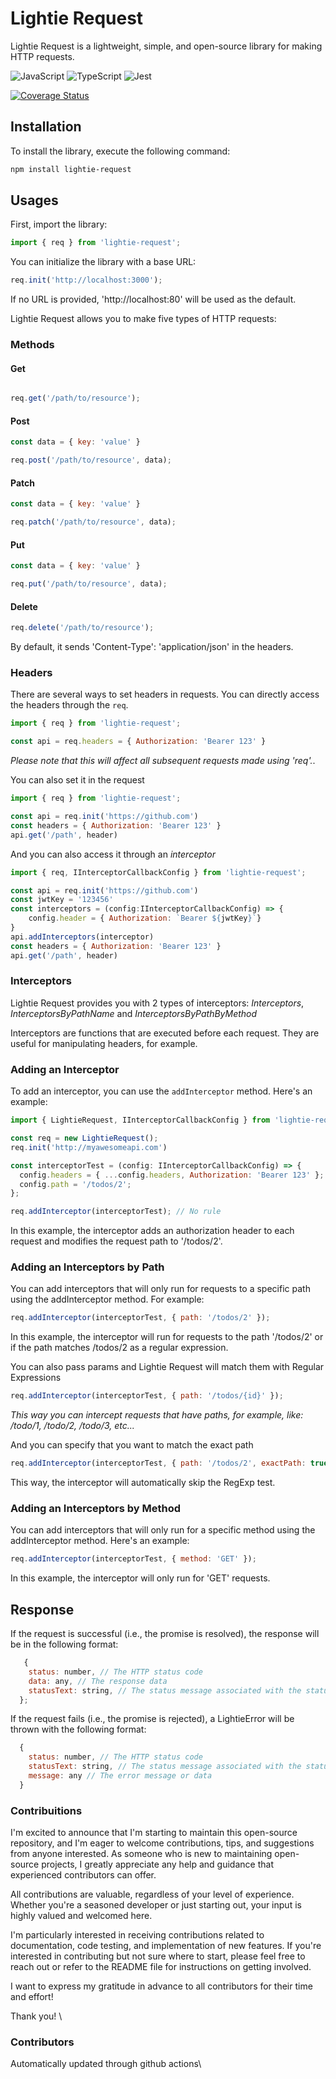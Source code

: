 # Lightie Request

Lightie Request is a lightweight, simple, and open-source library for making HTTP requests.

![JavaScript](https://img.shields.io/badge/javascript-%23323330.svg?style=for-the-badge&logo=javascript&logoColor=%23F7DF1E)
![TypeScript](https://img.shields.io/badge/typescript-%23007ACC.svg?style=for-the-badge&logo=typescript&logoColor=white)
![Jest](https://img.shields.io/badge/-jest-%23C21325?style=for-the-badge&logo=jest&logoColor=white)

[![Coverage Status](https://coveralls.io/repos/github/uriielfl/lightie-request/badge.svg)](https://coveralls.io/github/uriielfl/lightie-request)

## Installation

To install the library, execute the following command:

```bash
npm install lightie-request
```

## Usages
First, import the library:

```javascript
import { req } from 'lightie-request';
```

You can initialize the library with a base URL:
```javascript
req.init('http://localhost:3000');
```
If no URL is provided, 'http://localhost:80' will be used as the default.

Lightie Request allows you to make five types of HTTP requests:
### Methods

#### Get

```javascript

req.get('/path/to/resource');
```

#### Post
```javascript
const data = { key: 'value' }

req.post('/path/to/resource', data);
```

#### Patch
```javascript
const data = { key: 'value' }

req.patch('/path/to/resource', data);
```

#### Put
```javascript
const data = { key: 'value' }

req.put('/path/to/resource', data);
```

#### Delete
```javascript
req.delete('/path/to/resource');
```

By default, it sends 'Content-Type': 'application/json' in the headers.

### Headers
There are several ways to set headers in requests. You can directly access the headers through the `req`.

```javascript
import { req } from 'lightie-request';

const api = req.headers = { Authorization: 'Bearer 123' }
```
*Please note that this will affect all subsequent requests made using 'req'.*.

You can also set it in the request

```javascript
import { req } from 'lightie-request';

const api = req.init('https://github.com')
const headers = { Authorization: 'Bearer 123' }
api.get('/path', header)
```

And you can also access it through an *interceptor*

```javascript
import { req, IInterceptorCallbackConfig } from 'lightie-request';

const api = req.init('https://github.com')
const jwtKey = '123456'
const interceptors = (config:IInterceptorCallbackConfig) => {
    config.header = { Authorization: `Bearer ${jwtKey}`}
}
api.addInterceptors(interceptor)
const headers = { Authorization: 'Bearer 123' }
api.get('/path', header)
```


### Interceptors

Lightie Request provides you with 2 types of interceptors: *Interceptors*, *InterceptorsByPathName* and *InterceptorsByPathByMethod* 

Interceptors are functions that are executed before each request. They are useful for manipulating headers, for example.

### Adding an Interceptor

To add an interceptor, you can use the `addInterceptor` method. Here's an example:

```javascript
import { LightieRequest, IInterceptorCallbackConfig } from 'lightie-request';

const req = new LightieRequest();
req.init('http://myawesomeapi.com')

const interceptorTest = (config: IInterceptorCallbackConfig) => {
  config.headers = { ...config.headers, Authorization: 'Bearer 123' };
  config.path = '/todos/2';
};

req.addInterceptor(interceptorTest); // No rule
```

In this example, the interceptor adds an authorization header to each request and modifies the request path to '/todos/2'.

### Adding an Interceptors by Path
You can add interceptors that will only run for requests to a specific path using the addInterceptor method. For example:

```javascript
req.addInterceptor(interceptorTest, { path: '/todos/2' });
```
In this example, the interceptor will run for requests to the path '/todos/2' or if the path matches /todos/2 as a regular expression.

You can also pass params and Lightie Request will match them with Regular Expressions
```javascript
req.addInterceptor(interceptorTest, { path: '/todos/{id}' });
```
*This way you can intercept requests that have paths, for example, like: /todo/1, /todo/2, /todo/3, etc...*

And you can specify that you want to match the exact path
```javascript
req.addInterceptor(interceptorTest, { path: '/todos/2', exactPath: true });
```
This way, the interceptor will automatically skip the RegExp test.

### Adding an Interceptors by Method
You can add interceptors that will only run for a specific method using the addInterceptor method. Here's an example:

```javascript
req.addInterceptor(interceptorTest, { method: 'GET' }); 
```
In this example, the interceptor will only run for 'GET' requests.

## Response
If the request is successful (i.e., the promise is resolved), the response will be in the following format:

```javascript
   {
    status: number, // The HTTP status code
    data: any, // The response data
    statusText: string, // The status message associated with the status code
  };
```
If the request fails (i.e., the promise is rejected), a LightieError will be thrown with the following format:

```javascript
  {
    status: number, // The HTTP status code
    statusText: string, // The status message associated with the status code
    message: any // The error message or data
  }
```

### Contribuitions

I'm excited to announce that I'm starting to maintain this open-source repository, and I'm eager to welcome contributions, tips, and suggestions from anyone interested. As someone who is new to maintaining open-source projects, I greatly appreciate any help and guidance that experienced contributors can offer.

All contributions are valuable, regardless of your level of experience. Whether you're a seasoned developer or just starting out, your input is highly valued and welcomed here.

I'm particularly interested in receiving contributions related to documentation, code testing, and implementation of new features. If you're interested in contributing but not sure where to start, please feel free to reach out or refer to the README file for instructions on getting involved.

I want to express my gratitude in advance to all contributors for their time and effort!


Thank you! \

### Contributors
Automatically updated through github actions\
